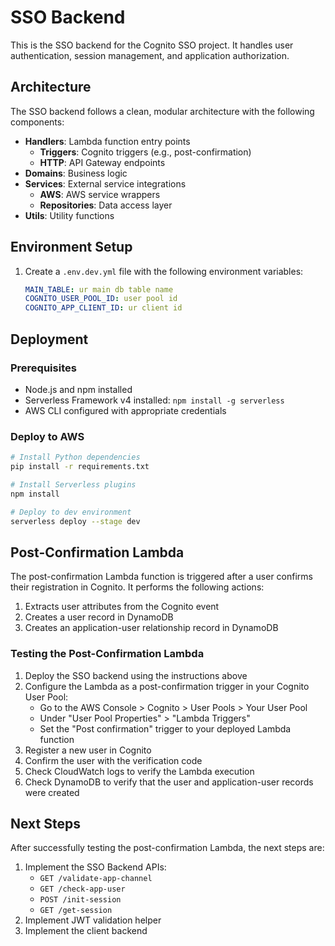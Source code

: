 # SSO Backend

This is the SSO backend for the Cognito SSO project. It handles user authentication, session management, and application authorization.

## Architecture

The SSO backend follows a clean, modular architecture with the following components:

- **Handlers**: Lambda function entry points
  - **Triggers**: Cognito triggers (e.g., post-confirmation)
  - **HTTP**: API Gateway endpoints
- **Domains**: Business logic
- **Services**: External service integrations
  - **AWS**: AWS service wrappers
  - **Repositories**: Data access layer
- **Utils**: Utility functions

## Environment Setup

1. Create a `.env.dev.yml` file with the following environment variables:
   ```yaml
   MAIN_TABLE: ur main db table name
   COGNITO_USER_POOL_ID: user pool id
   COGNITO_APP_CLIENT_ID: ur client id
   ```

## Deployment

### Prerequisites
- Node.js and npm installed
- Serverless Framework v4 installed: `npm install -g serverless`
- AWS CLI configured with appropriate credentials

### Deploy to AWS
```bash
# Install Python dependencies
pip install -r requirements.txt

# Install Serverless plugins
npm install

# Deploy to dev environment
serverless deploy --stage dev
```

## Post-Confirmation Lambda

The post-confirmation Lambda function is triggered after a user confirms their registration in Cognito. It performs the following actions:

1. Extracts user attributes from the Cognito event
2. Creates a user record in DynamoDB
3. Creates an application-user relationship record in DynamoDB

### Testing the Post-Confirmation Lambda

1. Deploy the SSO backend using the instructions above
2. Configure the Lambda as a post-confirmation trigger in your Cognito User Pool:
   - Go to the AWS Console > Cognito > User Pools > Your User Pool
   - Under "User Pool Properties" > "Lambda Triggers"
   - Set the "Post confirmation" trigger to your deployed Lambda function
3. Register a new user in Cognito
4. Confirm the user with the verification code
5. Check CloudWatch logs to verify the Lambda execution
6. Check DynamoDB to verify that the user and application-user records were created

## Next Steps

After successfully testing the post-confirmation Lambda, the next steps are:

1. Implement the SSO Backend APIs:
   - `GET /validate-app-channel`
   - `GET /check-app-user`
   - `POST /init-session`
   - `GET /get-session`
2. Implement JWT validation helper
3. Implement the client backend
